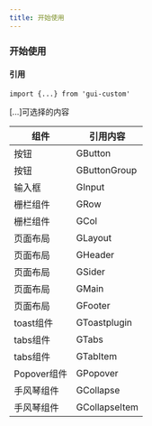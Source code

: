 ```yaml
---
title: 开始使用
---
```


### 开始使用

#### 引用

`import {...} from 'gui-custom' `

[...]可选择的内容

|组件|引用内容|
|---|---|
|按钮|GButton|
|按钮|GButtonGroup|
|输入框|GInput|
|栅栏组件|GRow|
|栅栏组件|GCol|
|页面布局|GLayout|
|页面布局|GHeader|
|页面布局|GSider|
|页面布局|GMain|
|页面布局|GFooter|
|toast组件|GToastplugin|
|tabs组件|GTabs|
|tabs组件|GTabItem|
|Popover组件|GPopover|
|手风琴组件|GCollapse|
|手风琴组件|GCollapseItem|
